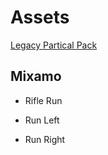 # Assets

[Legacy Partical Pack](https://assetstore.unity.com/packages/vfx/particles/legacy-particle-pack-73777)

## Mixamo

- Rifle Run

- Run Left

- Run Right

